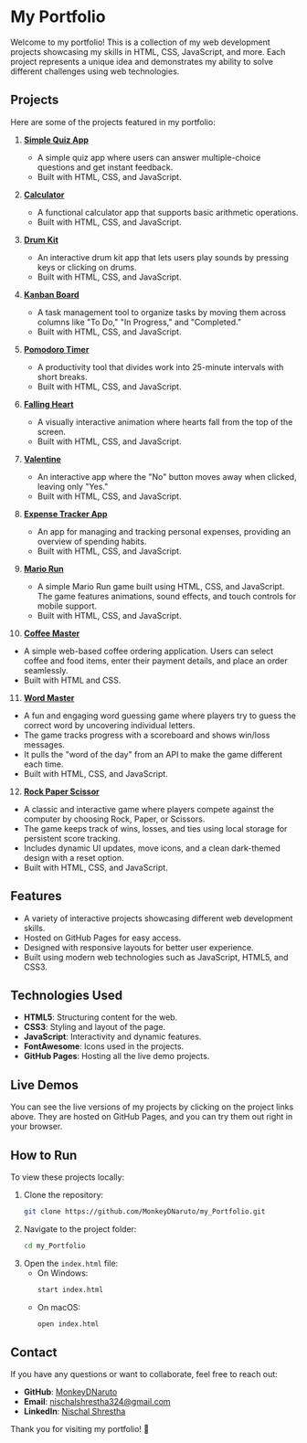 # My Portfolio

Welcome to my portfolio! This is a collection of my web development projects showcasing my skills in HTML, CSS, JavaScript, and more. Each project represents a unique idea and demonstrates my ability to solve different challenges using web technologies.

## Projects

Here are some of the projects featured in my portfolio:

1. **[Simple Quiz App](https://monkeydnaruto.github.io/Simple-Quiz-App/)**

   - A simple quiz app where users can answer multiple-choice questions and get instant feedback.
   - Built with HTML, CSS, and JavaScript.

2. **[Calculator](https://monkeydnaruto.github.io/CompleteCalculator/)**

   - A functional calculator app that supports basic arithmetic operations.
   - Built with HTML, CSS, and JavaScript.

3. **[Drum Kit](https://monkeydnaruto.github.io/Drum/)**

   - An interactive drum kit app that lets users play sounds by pressing keys or clicking on drums.
   - Built with HTML, CSS, and JavaScript.

4. **[Kanban Board](https://monkeydnaruto.github.io/Kanban-Board-JS/)**

   - A task management tool to organize tasks by moving them across columns like "To Do," "In Progress," and "Completed."
   - Built with HTML, CSS, and JavaScript.

5. **[Pomodoro Timer](https://monkeydnaruto.github.io/Pomodoro-Timer-JS/)**

   - A productivity tool that divides work into 25-minute intervals with short breaks.
   - Built with HTML, CSS, and JavaScript.

6. **[Falling Heart](https://monkeydnaruto.github.io/Falling-Herats-JS/)**

   - A visually interactive animation where hearts fall from the top of the screen.
   - Built with HTML, CSS, and JavaScript.

7. **[Valentine](https://monkeydnaruto.github.io/Valentine/)**

   - An interactive app where the "No" button moves away when clicked, leaving only "Yes."
   - Built with HTML, CSS, and JavaScript.

8. **[Expense Tracker App](https://monkeydnaruto.github.io/Expense-Tracker-App-JS/)**

   - An app for managing and tracking personal expenses, providing an overview of spending habits.
   - Built with HTML, CSS, and JavaScript.

9. **[Mario Run](https://monkeydnaruto.github.io/marioGame/)**

   - A simple Mario Run game built using HTML, CSS, and JavaScript. The game features animations, sound effects, and touch controls for mobile support.
   - Built with HTML, CSS, and JavaScript.

10. **[Coffee Master](https://monkeydnaruto.github.io/coffeeMaster/)**

- A simple web-based coffee ordering application. Users can select coffee and food items, enter their payment details, and place an order seamlessly.
- Built with HTML and CSS.

11. **[Word Master](https://monkeydnaruto.github.io/wordMaster/)**

- A fun and engaging word guessing game where players try to guess the correct word by uncovering individual letters.
- The game tracks progress with a scoreboard and shows win/loss messages.
- It pulls the "word of the day" from an API to make the game different each time.
- Built with HTML, CSS, and JavaScript.

12. **[Rock Paper Scissor](https://monkeydnaruto.github.io/rockPaperScissor/)**

- A classic and interactive game where players compete against the computer by choosing Rock, Paper, or Scissors.
- The game keeps track of wins, losses, and ties using local storage for persistent score tracking.
- Includes dynamic UI updates, move icons, and a clean dark-themed design with a reset option.
- Built with HTML, CSS, and JavaScript.

## Features

- A variety of interactive projects showcasing different web development skills.
- Hosted on GitHub Pages for easy access.
- Designed with responsive layouts for better user experience.
- Built using modern web technologies such as JavaScript, HTML5, and CSS3.

## Technologies Used

- **HTML5**: Structuring content for the web.
- **CSS3**: Styling and layout of the page.
- **JavaScript**: Interactivity and dynamic features.
- **FontAwesome**: Icons used in the projects.
- **GitHub Pages**: Hosting all the live demo projects.

## Live Demos

You can see the live versions of my projects by clicking on the project links above. They are hosted on GitHub Pages, and you can try them out right in your browser.

## How to Run

To view these projects locally:

1. Clone the repository:
   ```bash
   git clone https://github.com/MonkeyDNaruto/my_Portfolio.git
   ```
2. Navigate to the project folder:
   ```bash
   cd my_Portfolio
   ```
3. Open the `index.html` file:
   - On Windows:
     ```bash
     start index.html
     ```
   - On macOS:
     ```bash
     open index.html
     ```

## Contact

If you have any questions or want to collaborate, feel free to reach out:

- **GitHub**: [MonkeyDNaruto](https://github.com/MonkeyDNaruto)
- **Email**: nischalshrestha324@gmail.com
- **LinkedIn**: [Nischal Shrestha](https://www.linkedin.com/in/nischal-shrestha-532a19214/)

Thank you for visiting my portfolio! 🚀
